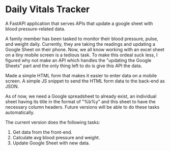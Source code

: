 # Daily Vitals Tracker

A FastAPI application that serves APIs that update a google sheet with blood pressure-related data.

A family member has been tasked to monitor their blood pressure, pulse, and weight daily. 
Currently, they are taking the readings and updating a Google Sheet on their phone. Now, 
we all know working with an excel sheet on a tiny mobile screen is a tedious task. 
To make this ordeal suck less, I figured why not make an API which handles 
the "updating the Google Sheets" part and the only thing left to do is give this API the data.

Made a simple HTML form that makes it easier to enter data on a mobile screen.
A simple JS snippet to send the HTML form data to the back-end as JSON.

As of now, we need a Google spreadsheet to already exist, an individual sheet having its title in the format of "%b%y" and this sheet to have the necessary column headers. Future versions will be able to do these tasks automatically.

The current version does the following tasks:
1. Get data from the front-end.
2. Calculate avg blood pressure and weight.
3. Update Google Sheet with new data.